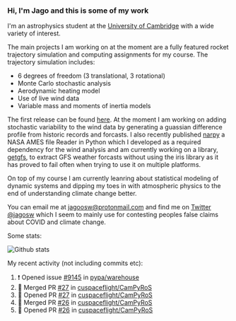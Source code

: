 ### Hi, I'm Jago and this is some of my work

<!--
**jagoosw/jagoosw** is a ✨ _special_ ✨ repository because its `README.md` (this file) appears on your GitHub profile.

Here are some ideas to get you started:

- 🔭 I’m currently working on ...
- 🌱 I’m currently learning ...
- 👯 I’m looking to collaborate on ...
- 🤔 I’m looking for help with ...
- 💬 Ask me about ...
- 📫 How to reach me: ...
- 😄 Pronouns: ...
- ⚡ Fun fact: ...
-->

I'm an astrophysics student at the [University of Cambridge](https://www.ast.cam.ac.uk/students/current.undergraduates/part.ii.astrophysics) with a wide variety of interest.

The main projects I am working on at the moment are a fully featured rocket trajectory simulation and computing assignments for my course. The trajectory simulation includes:
- 6 degrees of freedom (3 translational, 3 rotational)
- Monte Carlo stochastic analysis
- Aerodynamic heating model
- Use of live wind data
- Variable mass and moments of inertia models

The first release can be found [here](https://github.com/CUSF-Simulation/CamPyRoS). At the moment I am working on adding stochastic variability to the wind data by generating a guassian difference profile from historic records and forcasts. I also recently published [narpy](https://pypi.org/project/narpy/) a NASA AMES file Reader in Python which I developed as a required dependency for the wind analysis and am currently working on a library, [getgfs](https://github.com/jagoosw/getgfs), to extract GFS weather forcasts without using the iris library as it has proved to fail often when trying to use it on multiple platforms.

On top of my course I am currently leanring about statistical modeling of dynamic systems and dipping my toes in with atmospheric physics to the end of understanding climate change better.

You can email me at [jagoosw@protonmail.com](mail:jagoosw@protonmail.com) and find me on [Twitter @jagosw](https://twitter.com/jagosw) which I seem to mainly use for contesting peoples false claims about COVID and climate change.

Some stats:

![Github stats](https://github-readme-stats.vercel.app/api?username=jagoosw&count_private=true&show_icons=true&theme=radical&hide_title=true&hide_border=true)
[](https://komarev.com/ghpvc/?username=jagoosw)

My recent activity (not including commits etc):
<!--START_SECTION:activity-->
1. ❗️ Opened issue [#9145](https://github.com/pypa/warehouse/issues/9145) in [pypa/warehouse](https://github.com/pypa/warehouse)
2. 🎉 Merged PR [#27](https://github.com/cuspaceflight/CamPyRoS/pull/27) in [cuspaceflight/CamPyRoS](https://github.com/cuspaceflight/CamPyRoS)
3. 💪 Opened PR [#27](https://github.com/cuspaceflight/CamPyRoS/pull/27) in [cuspaceflight/CamPyRoS](https://github.com/cuspaceflight/CamPyRoS)
4. 🎉 Merged PR [#26](https://github.com/cuspaceflight/CamPyRoS/pull/26) in [cuspaceflight/CamPyRoS](https://github.com/cuspaceflight/CamPyRoS)
5. 💪 Opened PR [#26](https://github.com/cuspaceflight/CamPyRoS/pull/26) in [cuspaceflight/CamPyRoS](https://github.com/cuspaceflight/CamPyRoS)
<!--END_SECTION:activity-->
